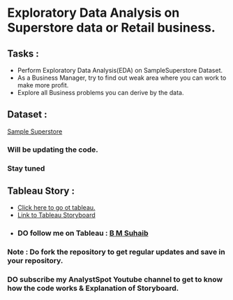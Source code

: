 # Exploratory Data Analysis on Superstore data or Retail business.
## Tasks :
- Perform Exploratory Data Analysis(EDA) on SampleSuperstore Dataset.
- As a Business Manager, try to find out weak area where you can work to make more profit.
- Explore all Business problems you can derive by the data.

## Dataset :
 <a href='SampleSuperstore.csv'>Sample Superstore</a>

### Will be updating the code. 
### Stay tuned

## Tableau Story :
- <a href='https://public.tableau.com/app/profile/analystspot/viz/Book1_16331695199590/Story1'>Click here to go ot tableau.</a><br/>
- <a href='https://public.tableau.com/shared/ZQ5SB7CF9?:display_count=n&:origin=viz_share_link'>Link to Tableau Storyboard</a>
- ### DO follow me on Tableau : <a href='https://public.tableau.com/app/profile/analystspot'>B M Suhaib</a>

### Note : Do fork the repository to get regular updates and save in your repository.
### DO subscribe my AnalystSpot Youtube channel to get to know how the code works & Explanation of Storyboard.
